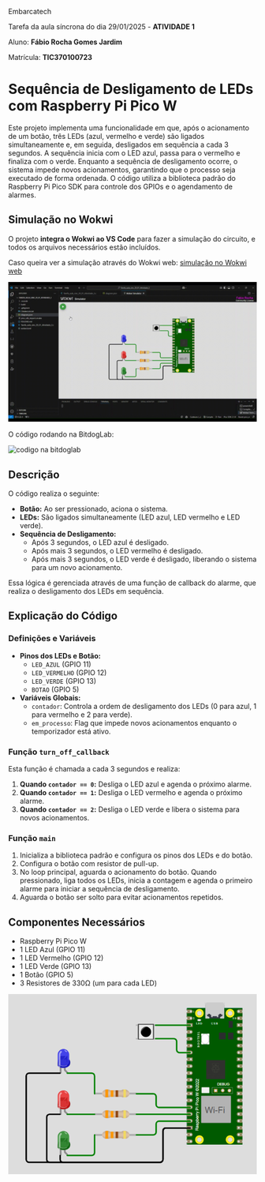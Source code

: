 Embarcatech

Tarefa da aula síncrona do dia 29/01/2025 - **ATIVIDADE 1**

Aluno: **Fábio Rocha Gomes Jardim**

Matrícula: **TIC370100723**

# Sequência de Desligamento de LEDs com Raspberry Pi Pico W

Este projeto implementa uma funcionalidade em que, após o acionamento de um botão, três LEDs (azul, vermelho e verde) são ligados simultaneamente e, em seguida, desligados em sequência a cada 3 segundos. A sequência inicia com o LED azul, passa para o vermelho e finaliza com o verde. Enquanto a sequência de desligamento ocorre, o sistema impede novos acionamentos, garantindo que o processo seja executado de forma ordenada. O código utiliza a biblioteca padrão do Raspberry Pi Pico SDK para controle dos GPIOs e o agendamento de alarmes.

## Simulação no Wokwi

O projeto **integra o Wokwi ao VS Code** para fazer a simulação do circuito, e todos os arquivos necessários estão incluídos.

Caso queira ver a simulação através do Wokwi web: [simulação no Wokwi web](https://wokwi.com/projects/421922658945214465)

![Simulação no VS Code](https://github.com/fabiorgj/Tarefa_aula_sinc_29_01_Atividade_2/blob/main/SIMULA%C3%87%C3%83O%20WOKWI.gif)   

O código rodando na BitdogLab:    

![codigo na bitdoglab](https://github.com/fabiorgj/Tarefa_aula_sinc_29_01_Atividade_2/blob/main/bitdoglab-atv2.gif)   

## Descrição

O código realiza o seguinte:
- **Botão:** Ao ser pressionado, aciona o sistema.
- **LEDs:** São ligados simultaneamente (LED azul, LED vermelho e LED verde).
- **Sequência de Desligamento:** 
  - Após 3 segundos, o LED azul é desligado.
  - Após mais 3 segundos, o LED vermelho é desligado.
  - Após mais 3 segundos, o LED verde é desligado, liberando o sistema para um novo acionamento.

Essa lógica é gerenciada através de uma função de callback do alarme, que realiza o desligamento dos LEDs em sequência.

## Explicação do Código

### Definições e Variáveis
- **Pinos dos LEDs e Botão:**
  - `LED_AZUL` (GPIO 11)
  - `LED_VERMELHO` (GPIO 12)
  - `LED_VERDE` (GPIO 13)
  - `BOTAO` (GPIO 5)
- **Variáveis Globais:**
  - `contador`: Controla a ordem de desligamento dos LEDs (0 para azul, 1 para vermelho e 2 para verde).
  - `em_processo`: Flag que impede novos acionamentos enquanto o temporizador está ativo.

### Função `turn_off_callback`
Esta função é chamada a cada 3 segundos e realiza:
1. **Quando `contador == 0`:** Desliga o LED azul e agenda o próximo alarme.
2. **Quando `contador == 1`:** Desliga o LED vermelho e agenda o próximo alarme.
3. **Quando `contador == 2`:** Desliga o LED verde e libera o sistema para novos acionamentos.

### Função `main`
1. Inicializa a biblioteca padrão e configura os pinos dos LEDs e do botão.
2. Configura o botão com resistor de pull-up.
3. No loop principal, aguarda o acionamento do botão. Quando pressionado, liga todos os LEDs, inicia a contagem e agenda o primeiro alarme para iniciar a sequência de desligamento.
4. Aguarda o botão ser solto para evitar acionamentos repetidos.

## Componentes Necessários
- Raspberry Pi Pico W
- 1 LED Azul (GPIO 11)
- 1 LED Vermelho (GPIO 12)
- 1 LED Verde (GPIO 13)
- 1 Botão (GPIO 5)
- 3 Resistores de 330Ω (um para cada LED)

![Diagrama do Circuito no Wokwi](https://github.com/fabiorgj/Tarefa_aula_sinc_29_01_Atividade_2/blob/main/diagrama%20wokwi.png)

